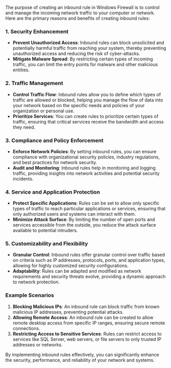 The purpose of creating an inbound rule in Windows Firewall is to control and manage the incoming network traffic to your computer or network. Here are the primary reasons and benefits of creating inbound rules:

### 1. **Security Enhancement**
- **Prevent Unauthorized Access**: Inbound rules can block unsolicited and potentially harmful traffic from reaching your system, thereby preventing unauthorized access and reducing the risk of cyber-attacks.
- **Mitigate Malware Spread**: By restricting certain types of incoming traffic, you can limit the entry points for malware and other malicious entities.

### 2. **Traffic Management**
- **Control Traffic Flow**: Inbound rules allow you to define which types of traffic are allowed or blocked, helping you manage the flow of data into your network based on the specific needs and policies of your organization or personal use.
- **Prioritize Services**: You can create rules to prioritize certain types of traffic, ensuring that critical services receive the bandwidth and access they need.

### 3. **Compliance and Policy Enforcement**
- **Enforce Network Policies**: By setting inbound rules, you can ensure compliance with organizational security policies, industry regulations, and best practices for network security.
- **Audit and Monitoring**: Inbound rules help in monitoring and logging traffic, providing insights into network activities and potential security incidents.

### 4. **Service and Application Protection**
- **Protect Specific Applications**: Rules can be set to allow only specific types of traffic to reach particular applications or services, ensuring that only authorized users and systems can interact with them.
- **Minimize Attack Surface**: By limiting the number of open ports and services accessible from the outside, you reduce the attack surface available to potential intruders.

### 5. **Customizability and Flexibility**
- **Granular Control**: Inbound rules offer granular control over traffic based on criteria such as IP addresses, protocols, ports, and application types, allowing for highly customized security configurations.
- **Adaptability**: Rules can be adapted and modified as network requirements and security threats evolve, providing a dynamic approach to network protection.

### Example Scenarios
1. **Blocking Malicious IPs**: An inbound rule can block traffic from known malicious IP addresses, preventing potential attacks.
2. **Allowing Remote Access**: An inbound rule can be created to allow remote desktop access from specific IP ranges, ensuring secure remote connections.
3. **Restricting Access to Sensitive Services**: Rules can restrict access to services like SQL Server, web servers, or file servers to only trusted IP addresses or networks.

By implementing inbound rules effectively, you can significantly enhance the security, performance, and reliability of your network and systems.
